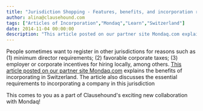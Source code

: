 ```yaml
---
title: "Jurisdiction Shopping - Features, benefits, and incorporation requirements for establishing a business in Switzerland"
author: alina@clausehound.com
tags: ["Articles of Incorporation","Mondaq","Learn","Switzerland"]
date: 2014-11-04 00:00:00
description: "This article posted on our partner site Mondaq.com explains the benefits of incorporating in Switzerland. The article also discusses the essential requirements to incorporating a company in this juri..."
---
```


People sometimes want to register in other jurisdictions for reasons such as (1) minimum director requirements; (2) favorable corporate taxes; (3) employer or corporate incentives for hiring locally, among others. [This article posted on our partner site Mondaq.com](http://www.mondaq.com/x/330742/Shareholders/Switzerland+Company+Incorporation) explains the benefits of incorporating in Switzerland. The article also discusses the essential requirements to incorporating a company in this jurisdiction

This comes to you as a part of Clausehound's exciting new collaboration with Mondaq!
